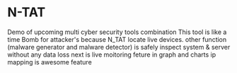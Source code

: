 # N-TAT
Demo of upcoming multi cyber security tools combination 
This tool is like a time Bomb for attacker's because N_TAT locate live devices.
other function (malware generator and malware detector) is safely inspect system & server without any data loss 
next is live moitoring feture in graph and charts 
ip mapping is awesome feature  
